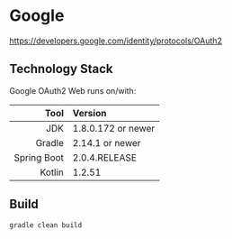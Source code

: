 # Google 
https://developers.google.com/identity/protocols/OAuth2
## Technology Stack

Google OAuth2 Web runs on/with:

Tool        | Version   | 
-----------:| :-------- |
JDK         | 1.8.0.172 or newer 
Gradle      | 2.14.1 or newer
Spring Boot | 2.0.4.RELEASE
Kotlin      | 1.2.51



## Build

```
gradle clean build
```